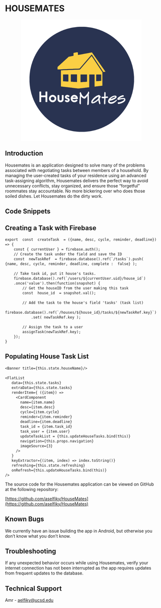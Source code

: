# HOUSEMATES

<img src="./src/assets/HouseMates_Logo_Circle_01.png"
     alt="Logo"
     width="400"
     height="400"
     style= "margin: 10px auto 20px; display: block; height: 100; width: 100;"     
/>

## Introduction

Housemates is an application designed to solve many of the problems associated with negotiating tasks between members of a household. By managing the user-created tasks of your residence using an advanced task-assigning algorithm, Housemates delivers the perfect way to avoid unnecessary conflicts, stay organized, and ensure those “forgetful” roommates stay accountable. No more bickering over who does those soiled dishes. Let Housemates do the dirty work.

## Code Snippets

## Creating a Task with Firebase
```
export  const  createTask  = ({name, desc, cycle, reminder, deadline}) => {
	const { currentUser } = firebase.auth();
	// Create the task under the field and save the ID
	const  newTaskRef  = firebase.database().ref(`/tasks`).push( {name, desc, cycle, reminder, deadline, complete :  false} );

	// Take task id, put it house's tasks.
	firebase.database().ref(`/users/${currentUser.uid}/house_id`)
	.once('value').then(function(snapshot) {
		// Get the houseID from the user making this task
		const  house_id  = snapshot.val();

		// Add the task to the house's field 'tasks' (task list)
		firebase.database().ref(`/houses/${house_id}/tasks/${newTaskRef.key}`)
			.set( newTaskRef.key );

		// Assign the task to a user
		assignTask(newTaskRef.key);
	});
}
```


## Populating House Task List

 ```
<Banner title={this.state.houseName}/>

<FlatList
    data={this.state.tasks}
    extraData={this.state.tasks}
    renderItem={ ({item}) =>
      <CardComponent
        name={item.name}
        desc={item.desc}
        cycle={item.cycle}
        reminder={item.reminder}
        deadline={item.deadline}
        task_id = {item.task_id}
        task_user = {item.user}
        updateTaskList = {this.updateHouseTasks.bind(this)}
        navigation={this.props.navigation}
        imageSource={3}
      />
    }
    keyExtractor={(item, index) => index.toString()}
    refreshing={this.state.refreshing}
    onRefresh={this.updateHouseTasks.bind(this)}
/>
```

The source code for the Housemates application can be viewed on GitHub at the following repository:

[https://github.com/aselfiky/HouseMates](https://github.com/aselfiky/HouseMates)


## Known Bugs

We currently have an issue building the app in Android, but otherwise you don’t know what you don’t know.

## Troubleshooting

If any unexpected behavior occurs while using Housemates, verify your internet connection has not been interrupted as the app requires updates from frequent updates to the database.

## Technical Support

Amr - [aelfiky@ucsd.edu](mailto:aelfiky@ucsd.edu)
